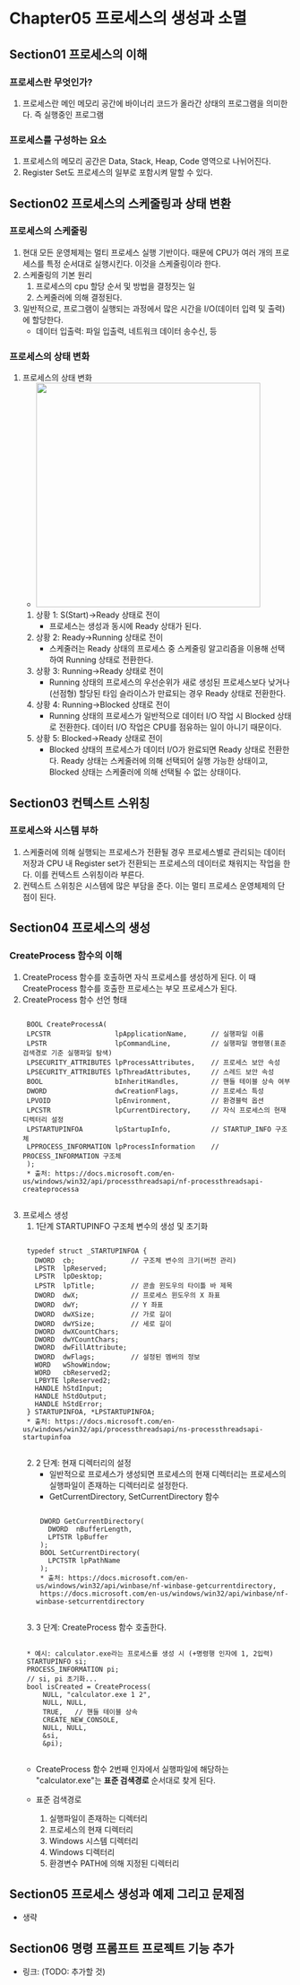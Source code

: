 # Chapter05  프로세스의 생성과 소멸
## Section01 프로세스의 이해
### 프로세스란 무엇인가?
1. 프로세스란 메인 메모리 공간에 바이너리 코드가 올라간 상태의 프로그램을 의미한다. 즉 실행중인 프로그램

### 프로세스를 구성하는 요소
1. 프로세스의 메모리 공간은 Data, Stack, Heap, Code 영역으로 나뉘어진다.
2. Register Set도 프로세스의 일부로 포함시켜 말할 수 있다.

## Section02 프로세스의 스케줄링과 상태 변환
### 프로세스의 스케줄링
1. 현대 모든 운영체제는 멀티 프로세스 실행 기반이다. 때문에 CPU가 여러 개의 프로세스를 특정 순서대로 실행시킨다. 이것을 스케줄링이라 한다.
2. 스케줄링의 기본 원리
    1) 프로세스의 cpu 할당 순서 및 방법을 결정짓는 일
    2) 스케줄러에 의해 결정된다.
3. 일반적으로, 프로그램이 실행되는 과정에서 많은 시간을 I/O(데이터 입력 및 출력)에 할당한다.
    * 데이터 입출력: 파일 입출력, 네트워크 데이터 송수신, 등

### 프로세스의 상태 변화
1. 프로세스의 상태 변화
    * <img width="400" src="https://user-images.githubusercontent.com/95362065/145715593-e8667741-8f15-41f5-8988-8e590b9ba552.png">
    1) 상황 1: S(Start)->Ready 상태로 전이
        * 프로세스는 생성과 동시에 Ready 상태가 된다.
    2) 상황 2: Ready->Running 상태로 전이
        * 스케줄러는 Ready 상태의 프로세스 중 스케줄링 알고리즘을 이용해 선택하여 Running 상태로 전환한다.
    3) 상황 3: Running->Ready 상태로 전이
        * Running 상태의 프로세스의 우선순위가 새로 생성된 프로세스보다 낮거나(선점형) 할당된 타임 슬라이스가 만료되는 경우 Ready 상태로 전환한다.
    4) 상황 4: Running->Blocked 상태로 전이
        * Running 상태의 프로세스가 일반적으로 데이터 I/O 작업 시 Blocked 상태로 전환한다. 데이터 I/O 작업은 CPU를 점유하는 일이 아니기 때문이다.
    5) 상황 5: Blocked->Ready 상태로 전이
        * Blocked 상태의 프로세스가 데이터 I/O가 완료되면 Ready 상태로 전환한다. Ready 상태는 스케줄러에 의해 선택되어 실행 가능한 상태이고, Blocked 상태는 스케줄러에 의해 선택될 수 없는 상태이다.

## Section03 컨텍스트 스위칭
### 프로세스와 시스템 부하
1. 스케줄러에 의해 실행되는 프로세스가 전환될 경우 프로세스별로 관리되는 데이터 저장과 CPU 내 Register set가 전환되는 프로세스의 데이터로 채워지는 작업을 한다. 이를 컨텍스트 스위칭이라 부른다.
2. 컨텍스트 스위칭은 시스템에 많은 부담을 준다. 이는 멀티 프로세스 운영체제의 단점이 된다.

## Section04 프로세스의 생성
### CreateProcess 함수의 이해
1. CreateProcess 함수를 호출하면 자식 프로세스를 생성하게 된다. 이 때 CreateProcess 함수를 호출한 프로세스는 부모 프로세스가 된다.
2. CreateProcess 함수 선언 형태
    <pre><code>
    BOOL CreateProcessA(
    LPCSTR                lpApplicationName,      // 실행파일 이름
    LPSTR                 lpCommandLine,          // 실행파일 명령행(표준 검색경로 기준 실행파일 탐색)
    LPSECURITY_ATTRIBUTES lpProcessAttributes,    // 프로세스 보안 속성
    LPSECURITY_ATTRIBUTES lpThreadAttributes,     // 스레드 보안 속성
    BOOL                  bInheritHandles,        // 핸들 테이블 상속 여부
    DWORD                 dwCreationFlags,        // 프로세스 특성
    LPVOID                lpEnvironment,          // 환경블럭 옵션
    LPCSTR                lpCurrentDirectory,     // 자식 프로세스의 현재 디렉터리 설정 
    LPSTARTUPINFOA        lpStartupInfo,          // STARTUP_INFO 구조체
    LPPROCESS_INFORMATION lpProcessInformation    // PROCESS_INFORMATION 구조체
    );
    * 출처: https://docs.microsoft.com/en-us/windows/win32/api/processthreadsapi/nf-processthreadsapi-createprocessa
    </code></pre>    
3. 프로세스 생성
    1) 1단계 STARTUPINFO 구조체 변수의 생성 및 초기화
    <pre><code>
    typedef struct _STARTUPINFOA {
      DWORD  cb;              // 구조체 변수의 크기(버전 관리)
      LPSTR  lpReserved;
      LPSTR  lpDesktop;
      LPSTR  lpTitle;         // 콘솔 윈도우의 타이틀 바 제목
      DWORD  dwX;             // 프로세스 윈도우의 X 좌표
      DWORD  dwY;             // Y 좌표
      DWORD  dwXSize;         // 가로 길이
      DWORD  dwYSize;         // 세로 길이
      DWORD  dwXCountChars;
      DWORD  dwYCountChars;
      DWORD  dwFillAttribute;
      DWORD  dwFlags;         // 설정된 멤버의 정보
      WORD   wShowWindow;
      WORD   cbReserved2;
      LPBYTE lpReserved2;
      HANDLE hStdInput;
      HANDLE hStdOutput;
      HANDLE hStdError;
    } STARTUPINFOA, *LPSTARTUPINFOA;
    * 출처: https://docs.microsoft.com/en-us/windows/win32/api/processthreadsapi/ns-processthreadsapi-startupinfoa
    </code></pre>
    2) 2 단계: 현재 디렉터리의 설정
        * 일반적으로 프로세스가 생성되면 프로세스의 현재 디렉터리는 프로세스의 실행파일이 존재하는 디렉터리로 설정한다.
        * GetCurrentDirectory, SetCurrentDirectory 함수
        <pre><code>
        DWORD GetCurrentDirectory(
          DWORD  nBufferLength,
          LPTSTR lpBuffer
        );
        BOOL SetCurrentDirectory(
          LPCTSTR lpPathName
        );
        * 출처: https://docs.microsoft.com/en-us/windows/win32/api/winbase/nf-winbase-getcurrentdirectory, 
        https://docs.microsoft.com/en-us/windows/win32/api/winbase/nf-winbase-setcurrentdirectory
        </code></pre>
    3) 3 단계: CreateProcess 함수 호출한다. 
    <pre><code>
    * 예시: calculator.exe라는 프로세스를 생성 시 (+명령행 인자에 1, 2입력)
    STARTUPINFO si;
    PROCESS_INFORMATION pi;
    // si, pi 초기화...
    bool isCreated = CreateProcess(
        NULL, "calculator.exe 1 2",
        NULL, NULL,
        TRUE,   // 핸들 테이블 상속
        CREATE_NEW_CONSOLE,
        NULL, NULL,
        &si,
        &pi);
    </code></pre>
    * CreateProcess 함수 2번째 인자에서 실행파일에 해당하는 "calculator.exe"는 **표준 검색경로** 순서대로 찾게 된다.
    * 표준 검색경로

        1. 실행파일이 존재하는 디렉터리
        2. 프로세스의 현재 디렉터리
        3. Windows 시스템 디렉터리
        4. Windows 디렉터리
        5. 환경변수 PATH에 의해 지정된 디렉터리

## Section05 프로세스 생성과 예제 그리고 문제점
* 생략

## Section06 명령 프롬프트 프로젝트 기능 추가
* 링크: (TODO: 추가할 것)
